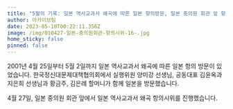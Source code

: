 ```yaml
---
title: "5월의 기록: 일본 역사교과서 왜곡에 따른 일본 항의방문, 일본 중의원 회관 앞 항의시위"
author: 아카이브팀
date: 2023-05-10T00:22:11.356Z
image: /img/010427-일본-중의원회관-항의시위-16-.jpg
home_sticky: false
pinned: false
---
```

2001년 4월 25일부터 5월 2일까지 일본 역사교과서 왜곡에 따른 일본 항의 방문이 있었습니다. 한국정신대문제대책협의회에서 실행위원 양미강 선생님, 공동대표 김윤옥과 지은희 선생님과 황금주, 김은례 할머니가 함께 일본을 방문했습니다. 

4월 27일, 일본 중의원 회관 앞에서 일본 역사교과서 왜곡 항의시위를 진행했습니다.